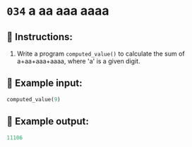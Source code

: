 # `034` a aa aaa aaaa

## 📝 Instructions:

1. Write a program `computed_value()` to calculate the sum of a+aa+aaa+aaaa, where 'a' is a given digit.

## 📎 Example input:

```py
computed_value(9)
```

## 📎 Example output:

```py
11106
```
